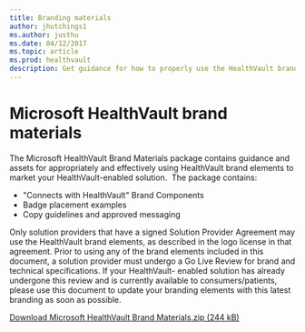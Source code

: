 ```yaml
---
title: Branding materials
author: jhutchings1
ms.author: justhu
ms.date: 04/12/2017
ms.topic: article
ms.prod: healthvault
description: Get guidance for how to properly use the HealthVault brand in your apps and services. 
---
```


Microsoft HealthVault brand materials
=====================================

The Microsoft HealthVault Brand Materials package contains guidance and assets for appropriately and effectively using HealthVault brand elements to market your HealthVault-enabled solution.  The package contains:

-   "Connects with HealthVault" Brand Components
-   Badge placement examples
-   Copy guidelines and approved messaging

Only solution providers that have a signed Solution Provider Agreement may use the HealthVault brand elements, as described in the logo license in that agreement. Prior to using any of the brand elements included in this document, a solution provider must undergo a Go Live Review for brand and technical specifications. If your HealthVault- enabled solution has already undergone this review and is currently available to consumers/patients, please use this document to update your branding elements with this latest branding as soon as possible.

<a href="http://download.microsoft.com/download/7/4/E/74EA8944-199C-4F56-B3BB-8105869425BC/Microsoft%20HealthVault%20Brand%20Materials.zip" id="StructuredSectionGroup_14069_12">Download Microsoft HealthVault Brand Materials.zip (244 kB)</a>

